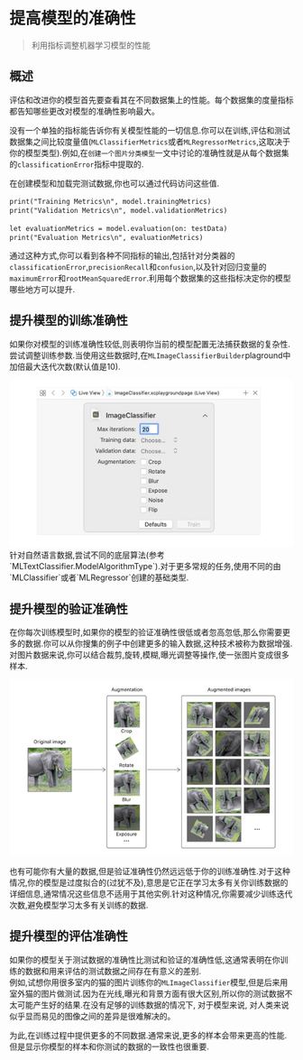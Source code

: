# 提高模型的准确性
> 利用指标调整机器学习模型的性能
## 概述
评估和改进你的模型首先要查看其在不同数据集上的性能。每个数据集的度量指标都告知哪些更改对模型的准确性影响最大。<br>

没有一个单独的指标能告诉你有关模型性能的一切信息.你可以在训练,评估和测试数据集之间比较度量值(`MLClassifierMetrics`或者`MLRegressorMetrics`,这取决于你的模型类型).例如,在`创建一个图片分类模型`一文中讨论的准确性就是从每个数据集的`classificationError`指标中提取的.<br>

在创建模型和加载完测试数据,你也可以通过代码访问这些值.
```
print("Training Metrics\n", model.trainingMetrics)
print("Validation Metrics\n", model.validationMetrics)

let evaluationMetrics = model.evaluation(on: testData)
print("Evaluation Metrics\n", evaluationMetrics)
```
通过这种方式,你可以看到各种不同指标的输出,包括针对分类器的`classificationError`,`precisionRecall`和`confusion`,以及针对回归变量的`maximumError`和`rootMeanSquaredError`.利用每个数据集的这些指标决定你的模型哪些地方可以提升.

## 提升模型的训练准确性
如果你对模型的训练准确性较低,则表明你当前的模型配置无法捕获数据的复杂性.<br>
尝试调整训练参数.当使用这些数据时,在`MLImageClassifierBuilder`plaground中加倍最大迭代次数(默认值是10).
<div align="center"><img src="./01.png" alt="图01"></div>
针对自然语言数据,尝试不同的底层算法(参考`MLTextClassifier.ModelAlgorithmType`).对于更多常规的任务,使用不同的由`MLClassifier`或者`MLRegressor`创建的基础类型.

## 提升模型的验证准确性
在你每次训练模型时,如果你的模型的验证准确性很低或者忽高忽低,那么你需要更多的数据.你可以从你搜集的例子中创建更多的输入数据,这种技术被称为数据增强.对图片数据来说,你可以结合裁剪,旋转,模糊,曝光调整等操作,使一张图片变成很多样本.
<div align="center"><img src="./02.png" alt="图02"></div>

也有可能你有大量的数据,但是验证准确性仍然远远低于你的训练准确性.对于这种情况,你的模型是过度拟合的(过犹不及),意思是它正在学习太多有关你训练数据的详细信息,通常情况这些信息不适用于其他实例.针对这种情况,你需要减少训练迭代次数,避免模型学习太多有关训练的数据.

## 提升模型的评估准确性
如果你的模型关于测试数据的准确性比测试和验证的准确性低,这通常表明在你训练的数据和用来评估的测试数据之间存在有意义的差别.<br>
例如,试想你用很多室内的猫的图片训练你的`MLImageClassifier`模型,但是后来用室外猫的图片做测试.因为在光线,曝光和背景方面有很大区别,所以你的测试数据不太可能产生好的结果.在没有足够的训练数据的情况下, 对于模型来说, 对人类来说似乎显而易见的图像之间的差异是很难解决的。<br>

为此,在训练过程中提供更多的不同数据.通常来说,更多的样本会带来更高的性能.但是显示你模型的样本和你测试的数据的一致性也很重要.



